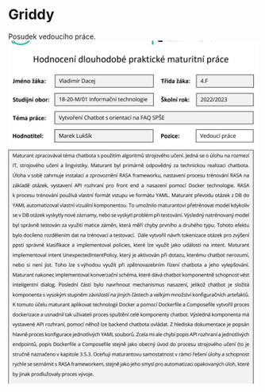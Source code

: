 # Griddy

Posudek vedoucího práce.
![posudek](https://github.com/dacejv/Griddy/blob/main/posudek.PNG?raw=true)

